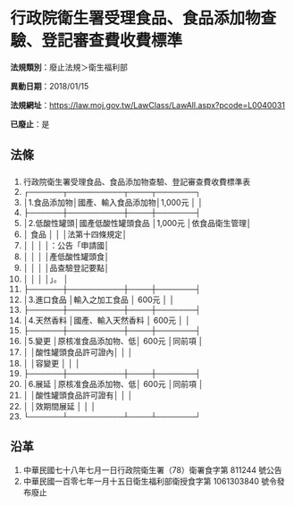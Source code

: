 # 行政院衛生署受理食品、食品添加物查驗、登記審查費收費標準

**法規類別**：廢止法規＞衛生福利部

**異動日期**：2018/01/15  

**法規網址**：https://law.moj.gov.tw/LawClass/LawAll.aspx?pcode=L0040031

**已廢止**：是



## 法條
##### 
1. 行政院衛生署受理食品、食品添加物查驗、登記審查費收費標準表
1. ┌──────┬──────────┬────┬───────┐
1. │1.食品添加物│國產、輸入食品添加物│1,000元 │              │
1. ├──────┼──────────┼────┼───────┤
1. │2.低酸性罐頭│國產低酸性罐頭食品  │1,000元 │依食品衛生管理│
1. │  食品      │                    │        │法第十四條規定│
1. │            │                    │        │：公告「申請國│
1. │            │                    │        │產低酸性罐頭食│
1. │            │                    │        │品查驗登記要點│
1. │            │                    │        │」。          │
1. ├──────┼──────────┼────┼───────┤
1. │3.進口食品  │輸入之加工食品      │  600元 │              │
1. ├──────┼──────────┼────┼───────┤
1. │4.天然香料  │國產、輸入天然香料  │  600元 │              │
1. ├──────┼──────────┼────┼───────┤
1. │5.變更      │原核准食品添加物、低│  600元 │同前項        │
1. │            │酸性罐頭食品許可證內│        │              │
1. │            │容變更              │        │              │
1. ├──────┼──────────┼────┼───────┤
1. │6.展延      │原核准食品添加物、低│  600元 │同前項        │
1. │            │酸性罐頭食品許可證有│        │              │
1. │            │效期間展延          │        │              │
1. └──────┴──────────┴────┴───────┘

## 沿革
1. 中華民國七十八年七月一日行政院衛生署（78）衛署食字第 811244 號公告
1. 中華民國一百零七年一月十五日衛生福利部衛授食字第 1061303840 號令發布廢止
